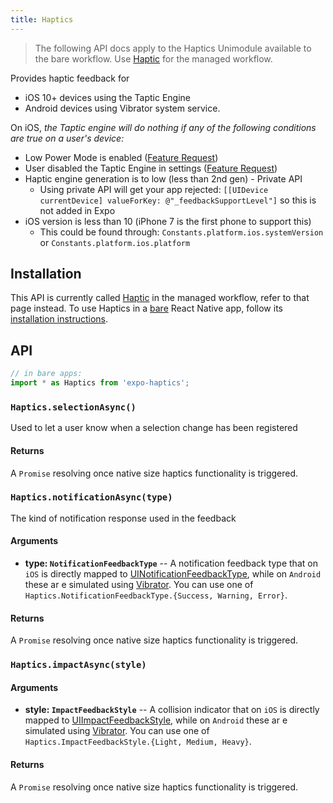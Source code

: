 ```yaml
---
title: Haptics
---
```


> The following API docs apply to the Haptics Unimodule available to the bare workflow. Use [Haptic](../haptic/) for the managed workflow.

Provides haptic feedback for
- iOS 10+ devices using the Taptic Engine
- Android devices using Vibrator system service.

On iOS, *the Taptic engine will do nothing if any of the following conditions are true on a user's device:*
* Low Power Mode is enabled ([Feature Request](https://expo.canny.io/feature-requests/p/expose-low-power-mode-ios-battery-saver-android))
* User disabled the Taptic Engine in settings ([Feature Request](https://expo.canny.io/feature-requests/p/react-native-settings))
* Haptic engine generation is to low (less than 2nd gen) - Private API
  * Using private API will get your app rejected: `[[UIDevice currentDevice] valueForKey: @"_feedbackSupportLevel"]` so this is not added in Expo
* iOS version is less than 10 (iPhone 7 is the first phone to support this)
  * This could be found through: `Constants.platform.ios.systemVersion` or `Constants.platform.ios.platform`

## Installation

This API is currently called [Haptic](../haptic/) in the managed workflow, refer to that page instead. To use Haptics in a [bare](../../introduction/managed-vs-bare/#bare-workflow) React Native app, follow its [installation instructions](https://github.com/expo/expo/tree/master/packages/expo-haptics).

## API

```js
// in bare apps:
import * as Haptics from 'expo-haptics';
```

### `Haptics.selectionAsync()`

Used to let a user know when a selection change has been registered

#### Returns

A `Promise` resolving once native size haptics functionality is triggered.


### `Haptics.notificationAsync(type)`

The kind of notification response used in the feedback

#### Arguments

- **type: `NotificationFeedbackType`** -- A notification feedback type that on `iOS` is directly mapped to [UINotificationFeedbackType](https://developer.apple.com/documentation/uikit/uinotificationfeedbacktype), while on `Android` these ar e simulated using [Vibrator](https://developer.android.com/reference/android/os/Vibrator). You can use one of `Haptics.NotificationFeedbackType.{Success, Warning, Error}`.

#### Returns

A `Promise` resolving once native size haptics functionality is triggered.


### `Haptics.impactAsync(style)`

#### Arguments

- **style: `ImpactFeedbackStyle`** -- A collision indicator that on `iOS` is directly mapped to [UIImpactFeedbackStyle](https://developer.apple.com/documentation/uikit/uiimpactfeedbackstyle), while on `Android` these ar e simulated using [Vibrator](https://developer.android.com/reference/android/os/Vibrator). You can use one of `Haptics.ImpactFeedbackStyle.{Light, Medium, Heavy}`.

#### Returns

A `Promise` resolving once native size haptics functionality is triggered.

